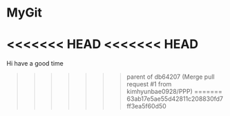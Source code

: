 # MyGit
<<<<<<< HEAD
<<<<<<< HEAD
=======
Hi have a good time
>>>>>>> parent of db64207 (Merge pull request #1 from kimhyunbae0928/PPP)
=======
>>>>>>> 63ab17e5ae55d42811c208830fd7ff3ea5f60d50

